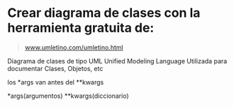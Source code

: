 # Crear diagrama de clases con la herramienta gratuita de:

> www.umletino.com/umletino.html


Diagrama de clases de tipo UML
Unified Modeling Language
Utilizada para documentar Clases, Objetos, etc

los *args van antes del **kwargs

*args(argumentos)
**kwargs(diccionario)